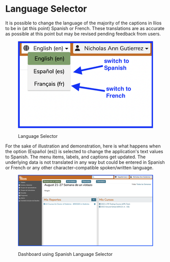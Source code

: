 # Language Selector

It is possible to change the language of the majority of the captions in Ilios to be in (at this point) Spanish or French. These translations are as accurate as possible at this point but may be revised pending feedback from users.

<figure>
  <img src="../images/language_selector/language_switcher.png" alt="Language Switcher">
  <figcaption>
    <p>Language Selector</p>
  </figcaption>
</figure>

For the sake of illustration and demonstration, here is what happens when the option (Español (es)) is selected to change the application's text values to Spanish. The menu items, labels, and captions get updated. The underlying data is not translated in any way but could be entered in Spanish or French or any other character-compatible spoken/written language.

<figure>
  <img src="../images/language_selector/tablero_1.png" alt="Dashboard (Tablero)">
  <figcaption>
    <p>Dashboard using Spanish Language Selector</p>
  </figcaption>
</figure>
